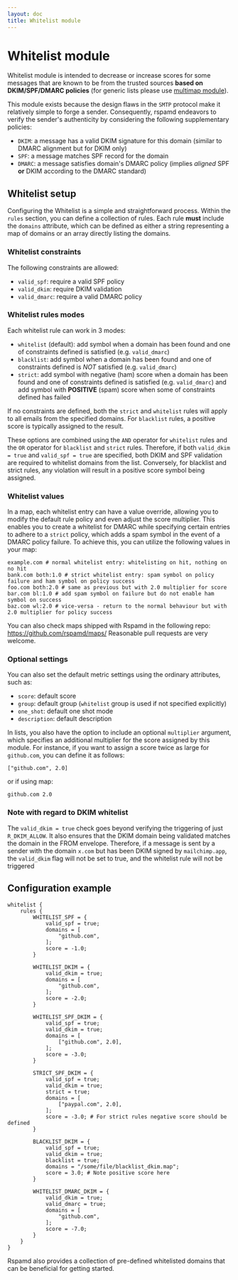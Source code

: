 ```yaml
---
layout: doc
title: Whitelist module
---
```


# Whitelist module

Whitelist module is intended to decrease or increase scores for some messages that are known to
be from the trusted sources **based on DKIM/SPF/DMARC policies** (for generic lists please use [multimap module](multimap.html)). 

This module exists because the design flaws in the `SMTP` protocol make it relatively simple to forge a sender. Consequently, rspamd endeavors to verify the sender's authenticity by considering the following supplementary policies:

- `DKIM`: a message has a valid DKIM signature for this domain (similar to DMARC alignment but for DKIM only)
- `SPF`: a message matches SPF record for the domain
- `DMARC`: a message satisfies domain's DMARC policy (implies *aligned* SPF **or** DKIM according to the DMARC standard)

## Whitelist setup

Configuring the Whitelist is a simple and straightforward process. Within the `rules` section, you can define a collection of rules. Each rule **must** include the `domains` attribute, which can be defined as either a string representing a map of domains or an array directly listing the domains.

### Whitelist constraints

The following constraints are allowed:

- `valid_spf`: require a valid SPF policy
- `valid_dkim`: require DKIM validation
- `valid_dmarc`: require a valid DMARC policy

### Whitelist rules modes

Each whitelist rule can work in 3 modes:

- `whitelist` (default): add symbol when a domain has been found and one of constraints defined is satisfied (e.g. `valid_dmarc`)
- `blacklist`: add symbol when a domain has been found and one of constraints defined is *NOT* satisfied (e.g. `valid_dmarc`)
- `strict`: add symbol with negative (ham) score when a domain has been found and one of constraints defined is satisfied (e.g. `valid_dmarc`) and add symbol with **POSITIVE** (spam) score when some of constraints defined has failed

If no constraints are defined, both the `strict` and `whitelist` rules will apply to all emails from the specified domains. For `blacklist` rules, a positive score is typically assigned to the result.

These options are combined using the `AND` operator for `whitelist` rules and the `OR` operator for `blacklist` and `strict` rules. Therefore, if both `valid_dkim = true` and `valid_spf = true` are specified, both DKIM and SPF validation are required to whitelist domains from the list. Conversely, for blacklist and strict rules, any violation will result in a positive score symbol being assigned.

### Whitelist values

In a map, each whitelist entry can have a value override, allowing you to modify the default rule policy and even adjust the score multiplier. This enables you to create a whitelist for DMARC while specifying certain entries to adhere to a `strict` policy, which adds a spam symbol in the event of a DMARC policy failure. To achieve this, you can utilize the following values in your map:


```
example.com # normal whitelist entry: whitelisting on hit, nothing on no hit
bank.com both:1.0 # strict whitelist entry: spam symbol on policy failure and ham symbol on policy success
foo.com both:2.0 # same as previous but with 2.0 multiplier for score
bar.com bl:1.0 # add spam symbol on failure but do not enable ham symbol on success
baz.com wl:2.0 # vice-versa - return to the normal behaviour but with 2.0 multiplier for policy success
```

You can also check maps shipped with Rspamd in the following repo: https://github.com/rspamd/maps/
Reasonable pull requests are very welcome.

### Optional settings

You can also set the default metric settings using the ordinary attributes, such as:

- `score`: default score
- `group`: default group (`whitelist` group is used if not specified explicitly)
- `one_shot`: default one shot mode
- `description`: default description

In lists, you also have the option to include an optional `multiplier` argument, which specifies an additional multiplier for the score assigned by this module. For instance, if you want to assign a score twice as large for `github.com`, you can define it as follows:

    ["github.com", 2.0]

or if using map:

    github.com 2.0
    
### Note with regard to DKIM whitelist

The `valid_dkim = true` check goes beyond verifying the triggering of just `R_DKIM_ALLOW`. It also ensures that the DKIM domain being validated matches the domain in the FROM envelope. Therefore, if a message is sent by a sender with the domain `x.com` but has been DKIM signed by `mailchimp.app`, the `valid_dkim` flag will not be set to true, and the whitelist rule will not be triggered

## Configuration example

~~~ucl
whitelist {
    rules {
        WHITELIST_SPF = {
            valid_spf = true;
            domains = [
                "github.com",
            ];
            score = -1.0;
        }

        WHITELIST_DKIM = {
            valid_dkim = true;
            domains = [
                "github.com",
            ];
            score = -2.0;
        }

        WHITELIST_SPF_DKIM = {
            valid_spf = true;
            valid_dkim = true;
            domains = [
                ["github.com", 2.0],
            ];
            score = -3.0;
        }

        STRICT_SPF_DKIM = {
            valid_spf = true;
            valid_dkim = true;
            strict = true;
            domains = [
                ["paypal.com", 2.0],
            ];
            score = -3.0; # For strict rules negative score should be defined
        }

        BLACKLIST_DKIM = {
            valid_spf = true;
            valid_dkim = true;
            blacklist = true;
            domains = "/some/file/blacklist_dkim.map";
            score = 3.0; # Note positive score here
        }

        WHITELIST_DMARC_DKIM = {
            valid_dkim = true;
            valid_dmarc = true;
            domains = [
                "github.com",
            ];
            score = -7.0;
        }
    }
}
~~~

Rspamd also provides a collection of pre-defined whitelisted domains that can be beneficial for getting started.

